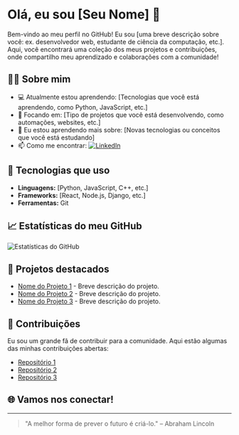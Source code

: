 # Olá, eu sou [Seu Nome] 👋

Bem-vindo ao meu perfil no GitHub! Eu sou [uma breve descrição sobre você: ex. desenvolvedor web, estudante de ciência da computação, etc.]. Aqui, você encontrará uma coleção dos meus projetos e contribuições, onde compartilho meu aprendizado e colaborações com a comunidade!

## 👨‍💻 Sobre mim

- 💻 Atualmente estou aprendendo: [Tecnologias que você está aprendendo, como Python, JavaScript, etc.]
- 🔭 Focando em: [Tipo de projetos que você está desenvolvendo, como automações, websites, etc.]
- 🌱 Eu estou aprendendo mais sobre: [Novas tecnologias ou conceitos que você está estudando]
- 📫 Como me encontrar: [![LinkedIn](https://img.shields.io/badge/LinkedIn-blue?logo=linkedin&logoColor=white)](https://www.linkedin.com/in/jo%C3%A3o-gabriel-9974b6a2/)

## 🔧 Tecnologias que uso

- **Linguagens:** [Python, JavaScript, C++, etc.]
- **Frameworks:** [React, Node.js, Django, etc.]
- **Ferramentas:** Git

## 📈 Estatísticas do meu GitHub

![Estatísticas do GitHub](https://github-readme-stats.vercel.app/api?username=seu-usuario&show_icons=true&hide_title=true&count_private=true&theme=radical)

## 📣 Projetos destacados

- [Nome do Projeto 1](link-do-projeto-1) - Breve descrição do projeto.
- [Nome do Projeto 2](link-do-projeto-2) - Breve descrição do projeto.
- [Nome do Projeto 3](link-do-projeto-3) - Breve descrição do projeto.

## 🌟 Contribuições

Eu sou um grande fã de contribuir para a comunidade. Aqui estão algumas das minhas contribuições abertas:

- [Repositório 1](link-do-repositorio-1)
- [Repositório 2](link-do-repositorio-2)
- [Repositório 3](link-do-repositorio-3)


## 🌐 Vamos nos conectar!
---

> "A melhor forma de prever o futuro é criá-lo." – Abraham Lincoln
